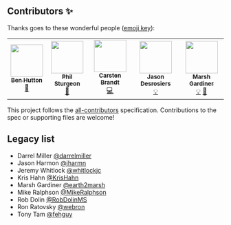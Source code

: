 ## Contributors ✨

Thanks goes to these wonderful people ([emoji key](https://allcontributors.org/docs/en/emoji-key)):

<!-- ALL-CONTRIBUTORS-LIST:START - Do not remove or modify this section -->
<!-- prettier-ignore-start -->
<!-- markdownlint-disable -->
<table>
  <tr>
    <td align="center"><a href="https://www.buymeacoffee.com/relequestual"><img src="https://avatars.githubusercontent.com/u/731158?v=4?s=75" width="75px;" alt=""/><br /><sub><b>Ben Hutton</b></sub></a><br /><a href="https://github.com/MikeRalphson/OpenAPI-Specification/commits?author=relequestual" title="Documentation">📖</a></td>
    <td align="center"><a href="https://philsturgeon.com/"><img src="https://avatars.githubusercontent.com/u/67381?v=4?s=75" width="75px;" alt=""/><br /><sub><b>Phil Sturgeon</b></sub></a><br /><a href="#blog-philsturgeon" title="Blogposts">📝</a></td>
    <td align="center"><a href="http://cebe.cc/"><img src="https://avatars.githubusercontent.com/u/189796?v=4?s=75" width="75px;" alt=""/><br /><sub><b>Carsten Brandt</b></sub></a><br /><a href="https://github.com/MikeRalphson/OpenAPI-Specification/commits?author=cebe" title="Code">💻</a></td>
    <td align="center"><a href="https://github.com/jdesrosiers"><img src="https://avatars.githubusercontent.com/u/716571?v=4?s=75" width="75px;" alt=""/><br /><sub><b>Jason Desrosiers</b></sub></a><br /><a href="#example-jdesrosiers" title="Examples">💡</a></td>
    <td align="center"><a href="https://www.linkedin.com/in/marshgardiner/"><img src="https://avatars.githubusercontent.com/u/54582?v=4?s=75" width="75px;" alt=""/><br /><sub><b>Marsh Gardiner</b></sub></a><br /><a href="#example-earth2marsh" title="Examples">💡</a> <a href="https://github.com/MikeRalphson/OpenAPI-Specification/commits?author=earth2marsh" title="Documentation">📖</a></td>
  </tr>
</table>

<!-- markdownlint-restore -->
<!-- prettier-ignore-end -->

<!-- ALL-CONTRIBUTORS-LIST:END -->

This project follows the [all-contributors](https://github.com/all-contributors/all-contributors) specification. Contributions to the spec or supporting files are welcome!

## Legacy list

* Darrel Miller [@darrelmiller](https://github.com/darrelmiller)
* Jason Harmon [@jharmn](https://github.com/jharmn)
* Jeremy Whitlock [@whitlockjc](https://github.com/whitlockjc)
* Kris Hahn [@KrisHahn](https://github.com/krishahn)
* Marsh Gardiner [@earth2marsh](https://github.com/earth2marsh)
* Mike Ralphson [@MikeRalphson](https://github.com/mikeralphson)
* Rob Dolin [@RobDolinMS](https://github.com/robdolinms)
* Ron Ratovsky [@webron](https://github.com/webron)
* Tony Tam [@fehguy](https://github.com/fehguy)
